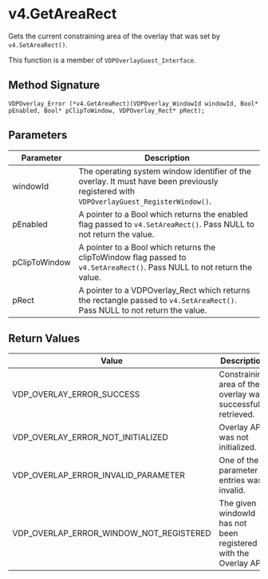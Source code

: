 # v4.GetAreaRect

Gets the current constraining area of the overlay that was set by `v4.SetAreaRect()`.

This function is a member of `VDPOverlayGuest_Interface`.

## Method Signature
```
VDPOverlay_Error (*v4.GetAreaRect)(VDPOverlay_WindowId windowId, Bool* pEnabled, Bool* pClipToWindow, VDPOverlay_Rect* pRect);
```

## Parameters

| Parameter | Description |
| --------- | ----------- |
| windowId | The operating system window identifier of the overlay. It must have been previously registered with `VDPOverlayGuest_RegisterWindow()`. |
| pEnabled | A pointer to a Bool which returns the enabled flag passed to `v4.SetAreaRect()`. Pass NULL to not return the value. |
| pClipToWindow | A pointer to a Bool which returns the clipToWindow flag passed to `v4.SetAreaRect()`. Pass NULL to not return the value. |
| pRect | A pointer to a VDPOverlay_Rect which returns the rectangle passed to `v4.SetAreaRect()`. Pass NULL to not return the value. |

## Return Values

| Value | Description |
| ----- | ----------- |
| VDP_OVERLAY_ERROR_SUCCESS | Constraining area of the overlay was successfully retrieved. |
| VDP_OVERLAY_ERROR_NOT_INITIALIZED	| Overlay API was not initialized. |
| VDP_OVERLAP_ERROR_INVALID_PARAMETER | One of the parameter entries was invalid. |
| VDP_OVERLAP_ERROR_WINDOW_NOT_REGISTERED | The given windowId has not been registered with the Overlay API. |


